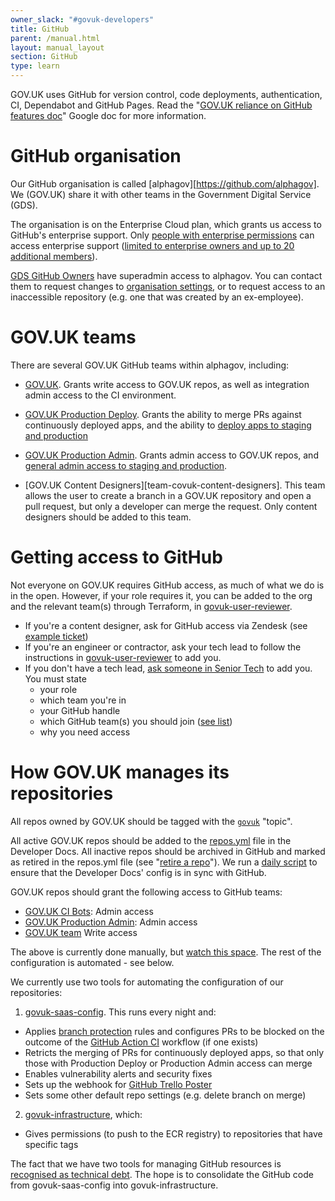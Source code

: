 ```yaml
---
owner_slack: "#govuk-developers"
title: GitHub
parent: /manual.html
layout: manual_layout
section: GitHub
type: learn
---
```


GOV.UK uses GitHub for version control, code deployments, authentication, CI, Dependabot and GitHub Pages. Read the "[GOV.UK reliance on GitHub features doc](https://docs.google.com/document/d/1KsYWCHSQZEwqB2NF1A7Z9rmP1s1azcZhEamaPsXAoxk/edit)" Google doc for more information.

# GitHub organisation

Our GitHub organisation is called [alphagov][https://github.com/alphagov]. We (GOV.UK) share it with other teams in the Government Digital Service (GDS).

The organisation is on the Enterprise Cloud plan, which grants us access to GitHub's enterprise support. Only [people with enterprise permissions](https://github.com/orgs/alphagov/people/enterprise_owners) can access enterprise support ([limited to enterprise owners and up to 20 additional members](https://docs.github.com/en/enterprise-cloud@latest/admin/managing-accounts-and-repositories/managing-users-in-your-enterprise/managing-support-entitlements-for-your-enterprise)).

[GDS GitHub Owners](https://groups.google.com/a/digital.cabinet-office.gov.uk/g/gds-github-owners) have superadmin access to alphagov. You can contact them to request changes to [organisation settings](https://docs.github.com/en/organizations/managing-organization-settings), or to request access to an inaccessible repository (e.g. one that was created by an ex-employee).

# GOV.UK teams

There are several GOV.UK GitHub teams within alphagov, including:

- [GOV.UK][team-govuk].
  Grants write access to GOV.UK repos, as well as integration admin access to the CI environment.

- [GOV.UK Production Deploy][team-govuk-production-deploy].
  Grants the ability to merge PRs against continuously deployed apps, and the ability to [deploy apps to staging and production](/manual/rules-for-getting-production-access.html#production-deploy-access)

- [GOV.UK Production Admin][team-govuk-production-admin].
  Grants admin access to GOV.UK repos, and [general admin access to staging and production](/manual/rules-for-getting-production-access.html#production-admin-access).

- [GOV.UK Content Designers][team-covuk-content-designers].
  This team allows the user to create a branch in a GOV.UK repository and open a pull request, but only a developer can merge the request.
  Only content designers should be added to this team.

# Getting access to GitHub

Not everyone on GOV.UK requires GitHub access, as much of what we do is in the open. However, if your role requires it, you can be added to the org and the relevant team(s) through Terraform, in [govuk-user-reviewer][].

- If you're a content designer, ask for GitHub access via Zendesk (see [example ticket](https://govuk.zendesk.com/agent/tickets/5297731/events))
- If you're an engineer or contractor, ask your tech lead to follow the instructions in [govuk-user-reviewer][] to add you.
- If you don't have a tech lead, [ask someone in Senior Tech](https://groups.google.com/a/digital.cabinet-office.gov.uk/g/govuk-senior-tech-members/members) to add you. You must state
  - your role
  - which team you're in
  - your GitHub handle
  - which GitHub team(s) you should join ([see list](#govuk-teams))
  - why you need access

# How GOV.UK manages its repositories

All repos owned by GOV.UK should be tagged with the [`govuk`](https://github.com/search?q=topic:govuk) "topic".

All active GOV.UK repos should be added to the [repos.yml](https://github.com/alphagov/govuk-developer-docs/blob/main/data/repos.yml) file in the Developer Docs. All inactive repos should be archived in GitHub and marked as retired in the repos.yml file (see "[retire a repo](/manual/retiring-a-repo.html)"). We run a [daily script](https://github.com/alphagov/govuk-saas-config/blob/main/.github/workflows/verify-repo-tags.yml) to ensure that the Developer Docs' config is in sync with GitHub.

GOV.UK repos should grant the following access to GitHub teams:

- [GOV.UK CI Bots][team-govuk-ci-bots]: Admin access
- [GOV.UK Production Admin][team-govuk-production-admin]: Admin access
- [GOV.UK team][team-govuk] Write access

The above is currently done manually, but [watch this space](https://trello.com/c/tbQjgkwR/3249-have-govuk-saas-config-grant-team-access-to-govuk-tagged-repos-3). The rest of the configuration is automated - see below.

We currently use two tools for automating the configuration of our repositories:

1. [govuk-saas-config](https://github.com/alphagov/govuk-saas-config/blob/main/github/lib/configure_repo.rb). This runs every night and:
  - Applies [branch protection](https://help.github.com/articles/about-protected-branches) rules and configures PRs to be blocked on the outcome of the [GitHub Action CI](/manual/test-and-build-a-project-with-github-actions.html) workflow (if one exists)
  - Retricts the merging of PRs for continuously deployed apps, so that only those with Production Deploy or Production Admin access can merge
  - Enables vulnerability alerts and security fixes
  - Sets up the webhook for [GitHub Trello Poster](/repos/github-trello-poster.html)
  - Sets some other default repo settings (e.g. delete branch on merge)
2. [govuk-infrastructure](https://github.com/alphagov/govuk-infrastructure/tree/main/terraform/deployments/github), which:
  - Gives permissions (to push to the ECR registry) to repositories that have specific tags

The fact that we have two tools for managing GitHub resources is [recognised as technical debt](https://trello.com/c/mojlsebq/226-we-have-two-tools-for-managing-github-resources). The hope is to consolidate the GitHub code from govuk-saas-config into govuk-infrastructure.

[govuk-user-reviewer]: https://github.com/alphagov/govuk-user-reviewer
[team-govuk]: https://github.com/orgs/alphagov/teams/gov-uk
[team-govuk-ci-bots]: https://github.com/orgs/alphagov/teams/gov-uk-ci-bots
[team-govuk-content-designers]: https://github.com/orgs/alphagov/teams/gov-uk-content-designers
[team-govuk-production-admin]: https://github.com/orgs/alphagov/teams/gov-uk-production-admin
[team-govuk-production-deploy]: https://github.com/orgs/alphagov/teams/gov-uk-production-deploy
